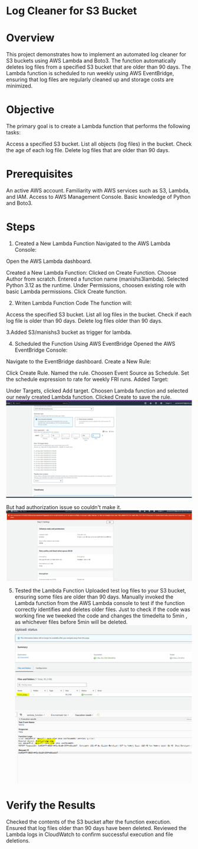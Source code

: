 # Log Cleaner for S3 Bucket

# Overview
This project demonstrates how to implement an automated log cleaner for S3 buckets using AWS Lambda and Boto3. 
The function automatically deletes log files from a specified S3 bucket that are older than 90 days. 
The Lambda function is scheduled to run weekly using AWS EventBridge, ensuring that log files are regularly cleaned up and storage costs are minimized.

# Objective
The primary goal is to create a Lambda function that performs the following tasks:

Access a specified S3 bucket.
List all objects (log files) in the bucket.
Check the age of each log file.
Delete log files that are older than 90 days.

# Prerequisites
An active AWS account.
Familiarity with AWS services such as S3, Lambda, and IAM.
Access to AWS Management Console.
Basic knowledge of Python and Boto3.

# Steps
1. Created a New Lambda Function
Navigated to the AWS Lambda Console:

Open the AWS Lambda dashboard.

Created a New Lambda Function:
Clicked on Create Function.
Choose Author from scratch.
Entered a function name (manishs3lambda).
Selected Python 3.12 as the runtime.
Under Permissions, choosen existing role with basic Lambda permissions.
Click Create function.

2. Writen Lambda Function Code
The function will:

  Access the specified S3 bucket.
  List all log files in the bucket.
  Check if each log file is older than 90 days.
  Delete log files older than 90 days.

3.Added S3/manishs3 bucket as trigger for lambda. 


4. Scheduled the Function Using AWS EventBridge
Opened the AWS EventBridge Console:

Navigate to the EventBridge dashboard.
Create a New Rule:

Click Create Rule.
Named the rule.
Choosen Event Source as Schedule.
Set the schedule expression to rate for weekly FRI runs.
Added Target:

Under Targets, clicked Add target.
Choosen Lambda function and selected our newly created Lambda function.
Clicked Create to save the rule.
![Alt text](Event_bridge.PNG)

But had authorization issue so couldn't make it.
![Alt text](Unauthprized.PNG)

5. Tested the Lambda Function
Uploaded test log files to your S3 bucket, ensuring some files are older than 90 days.
Manually invoked the Lambda function from the AWS Lambda console to test if the function correctly identifies and deletes older files.
Just to check if the code was working fine we tweeked the code and changes the timedelta to 5min , as whichever files before 5min will be deleted.
![Alt text](log_file.PNG)
![Alt text](delete_log.PNG)

# Verify the Results
Checked the contents of the S3 bucket after the function execution.
Ensured that log files older than 90 days have been deleted.
Reviewed the Lambda logs in CloudWatch to confirm successful execution and file deletions.

